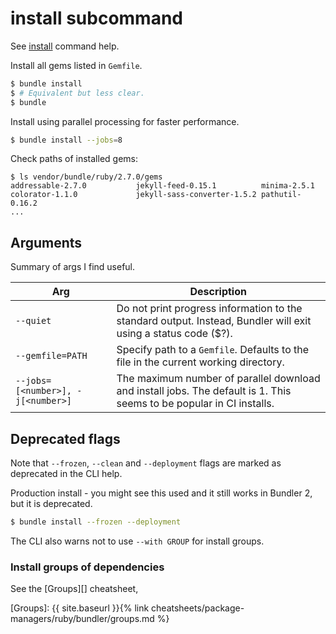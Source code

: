 # install subcommand

See [install](https://bundler.io/man/bundle-install.1.html) command help.

Install all gems listed in `Gemfile`.

```sh
$ bundle install
$ # Equivalent but less clear.
$ bundle
```

Install using parallel processing for faster performance.

```sh
$ bundle install --jobs=8
```

Check paths of installed gems:

```console
$ ls vendor/bundle/ruby/2.7.0/gems
addressable-2.7.0           jekyll-feed-0.15.1          minima-2.5.1
colorator-1.1.0             jekyll-sass-converter-1.5.2 pathutil-0.16.2
...
```

## Arguments

Summary of args I find useful.

| Arg                               | Description                                                                                                          |
| --------------------------------- | -------------------------------------------------------------------------------------------------------------------- |
| `--quiet`                         | Do not print progress information to the standard output. Instead, Bundler will exit using a status code ($?).       |
| `--gemfile=PATH`                  | Specify path to a `Gemfile`. Defaults to the file in the current working directory.                                  |
| `--jobs=[<number>], -j[<number>]` | The maximum number of parallel download and install jobs. The default is 1. This seems to be popular in CI installs. |

## Deprecated flags

Note that `--frozen`, `--clean` and `--deployment` flags are marked as deprecated in the CLI help.

Production install - you might see this used and it still works in Bundler 2, but it is deprecated.

```sh
$ bundle install --frozen --deployment
```

The CLI also warns not to use `--with GROUP` for install groups.

### Install groups of dependencies

See the [Groups][] cheatsheet,

[Groups]: {{ site.baseurl }}{% link cheatsheets/package-managers/ruby/bundler/groups.md %}

